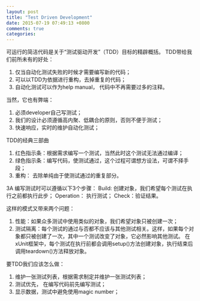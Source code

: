 ```yaml
---
layout: post
title: "Test Driven Development"
date: 2015-07-19 07:49:13 +0800
comments: true
categories: 
---
```


可运行的简洁代码是关于“测试驱动开发”（TDD）目标的精辟概括。 TDD带给我们前所未有的好处：
1. 仅当自动化测试失败的时候才需要编写新的代码；
2. 可以以TDD为依据进行重构，去掉重复的代码；
3. 自动化测试可以作为help manual， 代码中不再需要过多的注释。

当然，它也有弊端：
1. 必须developer自己写测试；
2. 我们的设计必须遵循高内聚、低耦合的原则，否则不便于测试；
3. 快速响应，实时的维护自动化测试；

TDD的经典三部曲
1. 红色指示条：根据需求编写一个测试，当然此时这个测试无法通过编译；
2. 绿色指示条：编写代码，使测试通过，这个过程可谓想方设法，可谓不择手段；
3. 重构： 去除单纯由于使测试通过的重复部分。

3A
编写测试时可以遵循以下3个步骤：
Build: 创建对象，我们希望每个测试在执行之前都执行此步；
Operation： 执行测试；
Check：验证结果。

这样的模式又带来两个问题：
1. 性能：如果众多测试中使用类似的对象，我们希望对象只被创建一次；
2. 测试隔离：每个测试的通过与否都不应该与其他测试相关。这样，如果每个对象都只被创建了一次，其中一个测试改变了对象，它必然影响其他测试。
在xUnit框架中，每个测试在执行前都会调用setup()方法创建对象，执行结束后调用teardown()方法释放对象。

要TDD我们应该怎么做：
1. 维护一张测试列表，根据需求制定并维护一张测试列表；
2. 测试优先， 在编写代码前先编写测试；
3. 显示数据，测试中避免使用magic number；